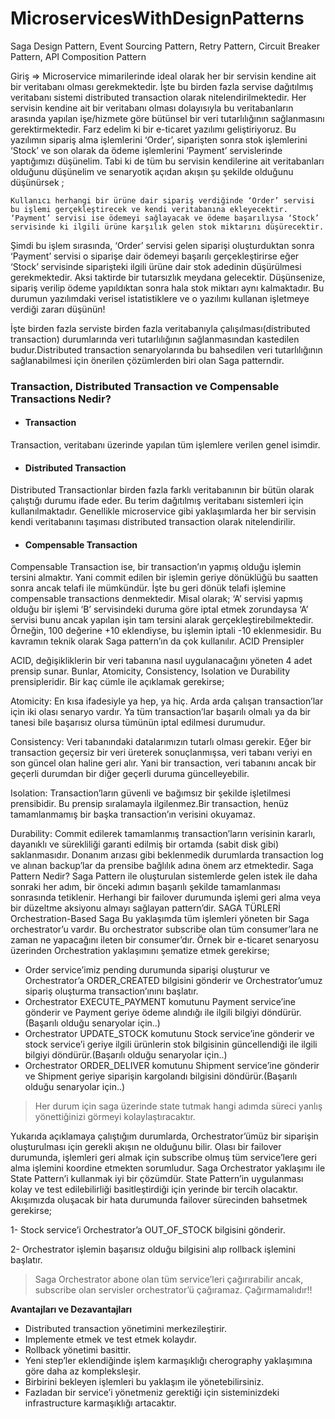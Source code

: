 # MicroservicesWithDesignPatterns
Saga Design Pattern, Event Sourcing Pattern, Retry Pattern, Circuit Breaker Pattern, API Composition Pattern

Giriş => 
Microservice mimarilerinde ideal olarak her bir servisin kendine ait bir veritabanı olması gerekmektedir. İşte bu birden fazla servise dağıtılmış veritabanı sistemi distributed transaction olarak nitelendirilmektedir. Her servisin kendine ait bir veritabanı olması dolayısıyla bu veritabanların arasında yapılan işe/hizmete göre bütünsel bir veri tutarlılığının sağlanmasını gerektirmektedir.
Farz edelim ki bir e-ticaret yazılımı geliştiriyoruz. Bu yazılımın sipariş alma işlemlerini ‘Order’, siparişten sonra stok işlemlerini ‘Stock’ ve son olarak da ödeme işlemlerini ‘Payment’ servislerinde yaptığımızı düşünelim. Tabi ki de tüm bu servisin kendilerine ait veritabanları olduğunu düşünelim ve senaryotik açıdan akışın şu şekilde olduğunu düşünürsek ;

`Kullanıcı herhangi bir ürüne dair sipariş verdiğinde ‘Order’ servisi bu işlemi gerçekleştirecek ve kendi veritabanına ekleyecektir. ‘Payment’ servisi ise ödemeyi sağlayacak ve ödeme başarılıysa ‘Stock’ servisinde ki ilgili ürüne karşılık gelen stok miktarını düşürecektir.`

Şimdi bu işlem sırasında, ‘Order’ servisi gelen siparişi oluşturduktan sonra ‘Payment’ servisi o siparişe dair ödemeyi başarılı gerçekleştirirse eğer ‘Stock’ servisinde siparişteki ilgili ürüne dair stok adedinin düşürülmesi gerekmektedir. Aksi taktirde bir tutarsızlık meydana gelecektir. Düşünsenize, sipariş verilip ödeme yapıldıktan sonra hala stok miktarı aynı kalmaktadır. Bu durumun yazılımdaki verisel istatistiklere ve o yazılımı kullanan işletmeye verdiği zararı düşünün!

İşte  birden fazla serviste birden fazla veritabanıyla çalışılması(distributed transaction) durumlarında veri tutarlılığının sağlanmasından kastedilen budur.Distributed transaction senaryolarında bu bahsedilen veri tutarlılığının sağlanabilmesi için önerilen çözümlerden biri olan Saga patterndir.
### Transaction, Distributed Transaction ve Compensable Transactions Nedir?
* #### Transaction
Transaction, veritabanı üzerinde yapılan tüm işlemlere verilen genel isimdir.
* #### Distributed Transaction
Distributed Transactionlar birden fazla farklı veritabanının bir bütün olarak çalıştığı durumu ifade eder. Bu terim dağıtılmış veritabanı sistemleri için kullanılmaktadır.  Genellikle microservice gibi yaklaşımlarda her bir servisin kendi veritabanını taşıması distributed transaction olarak nitelendirilir.
* #### Compensable Transaction
Compensable Transaction ise, bir transaction’ın yapmış olduğu işlemin tersini almaktır. Yani commit edilen bir işlemin geriye dönüklüğü bu saatten sonra ancak telafi ile mümkündür. İşte bu geri dönük telafi işlemine compensable transactions denmektedir. Misal olarak; ‘A’ servisi yapmış olduğu bir işlemi ‘B’ servisindeki duruma göre iptal etmek zorundaysa ‘A’ servisi bunu ancak yapılan işin tam tersini alarak gerçekleştirebilmektedir. Örneğin, 100 değerine +10 eklendiyse, bu işlemin iptali -10 eklenmesidir. Bu kavramın teknik olarak Saga pattern’ın da çok kullanılır.
ACID Prensipler

ACID, değişikliklerin bir veri tabanına nasıl uygulanacağını yöneten 4 adet prensip sunar. Bunlar, Atomicity, Consistency, Isolation ve Durability prensipleridir. Bir kaç cümle ile açıklamak gerekirse;

Atomicity: En kısa ifadesiyle ya hep, ya hiç. Arda arda çalışan transaction’lar için iki olası senaryo vardır. Ya tüm transaction’lar başarılı olmalı ya da bir tanesi bile başarısız olursa tümünün iptal edilmesi durumudur.

Consistency: Veri tabanındaki datalarımızın tutarlı olması gerekir. Eğer bir transaction geçersiz bir veri üreterek sonuçlanmışsa, veri tabanı veriyi en son güncel olan haline geri alır. Yani bir transaction, veri tabanını ancak bir geçerli durumdan bir diğer geçerli duruma güncelleyebilir.

Isolation: Transaction’ların güvenli ve bağımsız bir şekilde işletilmesi prensibidir. Bu prensip sıralamayla ilgilenmez.Bir transaction, henüz tamamlanmamış bir başka transaction’ın verisini okuyamaz.

Durability: Commit edilerek tamamlanmış transaction’ların verisinin kararlı, dayanıklı ve sürekliliği garanti edilmiş bir ortamda (sabit disk gibi) saklanmasıdır. Donanım arızası gibi beklenmedik durumlarda transaction log ve alınan backup’lar da prensibe bağlılık adına önem arz etmektedir.
Saga Pattern Nedir?
Saga Pattern ile oluşturulan sistemlerde gelen istek ile daha sonraki her adım, bir önceki adımın başarılı şekilde tamamlanması sonrasında tetiklenir. Herhangi bir failover durumunda işlemi geri alma veya bir düzeltme aksiyonu almayı sağlayan pattern’dir.
SAGA TÜRLERİ
Orchestration-Based Saga
Bu yaklaşımda tüm işlemleri yöneten bir Saga orchestrator’u vardır. Bu orchestrator subscribe olan tüm consumer’lara ne zaman ne yapacağını ileten bir consumer’dır. Örnek bir e-ticaret senaryosu üzerinden Orchestration yaklaşımını şematize etmek gerekirse;

* Order service’imiz pending durumunda siparişi oluşturur ve Orchestrator’a ORDER_CREATED bilgisini gönderir ve Orchestrator’umuz sipariş oluşturma transaction’ınını başlatır.
* Orchestrator EXECUTE_PAYMENT komutunu Payment service’ine gönderir ve Payment geriye ödeme alındığı ile ilgili bilgiyi döndürür.(Başarılı olduğu senaryolar için..)
* Orchestrator UPDATE_STOCK komutunu Stock service’ine gönderir ve stock service’i geriye ilgili ürünlerin stok bilgisinin güncellendiği ile ilgili bilgiyi döndürür.(Başarılı olduğu senaryolar için..)
* Orchestrator ORDER_DELIVER komutunu Shipment service’ine gönderir ve Shipment geriye siparişin kargolandı bilgisini döndürür.(Başarılı olduğu senaryolar için..)

> Her durum için saga üzerinde state tutmak hangi adımda süreci yanlış yönettiğinizi görmeyi kolaylaştıracaktır.

Yukarıda açıklamaya çalıştığım durumlarda, Orchestrator’ümüz bir siparişin oluşturulması için gerekli akışın ne olduğunu bilir. Olası bir failover durumunda, işlemleri geri almak için subscribe olmuş tüm service’lere geri alma işlemini koordine etmekten sorumludur. Saga Orchestrator yaklaşımı ile State Pattern’i kullanmak iyi bir çözümdür. State Pattern’in uygulanması kolay ve test edilebilirliği basitleştirdiği için yerinde bir tercih olacaktır.
Akışımızda oluşacak bir hata durumunda failover sürecinden bahsetmek gerekirse;

1- Stock service’i Orchestrator’a OUT_OF_STOCK bilgisini gönderir.

2- Orchestrator işlemin başarısız olduğu bilgisini alıp rollback işlemini başlatır.

> Saga Orchestrator abone olan tüm service’leri çağırırabilir ancak, subscribe olan servisler orchestrator’ü çağıramaz. Çağırmamalıdır!!


**Avantajları ve Dezavantajları**

* Distributed transaction yönetimini merkezileştirir.
* Implemente etmek ve test etmek kolaydır.
* Rollback yönetimi basittir.
* Yeni step’ler eklendiğinde işlem karmaşıklığı cherography yaklaşımına göre daha az kompleksleşir.
* Birbirini bekleyen işlemleri bu yaklaşım ile yönetebilirsiniz.
* Fazladan bir service’i yönetmeniz gerektiği için sisteminizdeki infrastructure karmaşıklığı artacaktır.

